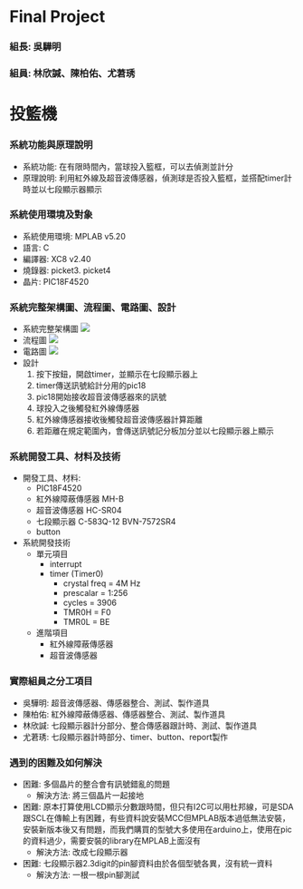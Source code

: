 # Final Project
### 組長: 吳驊明
### 組員: 林欣諴、陳柏佑、尤莙琇

# 投籃機
### 系統功能與原理說明
- 系統功能: 在有限時間內，當球投入籃框，可以去偵測並計分
- 原理說明: 利用紅外線及超音波傳感器，偵測球是否投入籃框，並搭配timer計時並以七段顯示器顯示
### 系統使用環境及對象
- 系統使用環境: MPLAB v5.20
- 語言: C
- 編譯器: XC8 v2.40
- 燒錄器: picket3. picket4
- 晶片: PIC18F4520
### 系統完整架構圖、流程圖、電路圖、設計
- 系統完整架構圖
![](https://i.imgur.com/GUKKmoa.png)
- 流程圖
![](https://i.imgur.com/E6PdPs0.png)
- 電路圖
![](https://i.imgur.com/RLidven.png)
- 設計
    1. 按下按鈕，開啟timer，並顯示在七段顯示器上
    2. timer傳送訊號給計分用的pic18
    3. pic18開始接收超音波傳感器來的訊號
    4. 球投入之後觸發紅外線傳感器
    5. 紅外線傳感器接收後觸發超音波傳感器計算距離
    6. 若距離在規定範圍內，會傳送訊號記分板加分並以七段顯示器上顯示
### 系統開發工具、材料及技術
- 開發工具、材料: 
    - PIC18F4520
    - 紅外線障蔽傳感器 MH-B
    - 超音波傳感器 HC-SR04
    - 七段顯示器 C-583Q-12 BVN-7572SR4
    - button 
- 系統開發技術
    - 單元項目
        - interrupt
        - timer (Timer0)
            - crystal freq = 4M Hz
            - prescalar = 1:256
            - cycles = 3906
            - TMR0H = F0
            - TMR0L = BE
    - 進階項目 
        - 紅外線障蔽傳感器
        - 超音波傳感器
<!-- ### 周邊接口或Library 及API使用說明 -->
### 實際組員之分工項目
- 吳驊明: 超音波傳感器、傳感器整合、測試、製作道具
- 陳柏佑: 紅外線障蔽傳感器、傳感器整合、測試、製作道具
- 林欣諴: 七段顯示器計分部分、整合傳感器跟計時、測試、製作道具
- 尤莙琇: 七段顯示器計時部分、timer、button、report製作
### 遇到的困難及如何解決
- 困難: 多個晶片的整合會有訊號錯亂的問題
    - 解決方法: 將三個晶片一起接地
- 困難: 原本打算使用LCD顯示分數跟時間，但只有I2C可以用杜邦線，可是SDA跟SCL在傳輸上有困難，有些資料說安裝MCC但MPLAB版本過低無法安裝，安裝新版本後又有問題，而我們購買的型號大多使用在arduino上，使用在pic的資料過少，需要安裝的library在MPLAB上面沒有
    - 解決方法: 改成七段顯示器
- 困難: 七段顯示器2.3digit的pin腳資料由於各個型號各異，沒有統一資料
    - 解決方法: 一根一根pin腳測試
